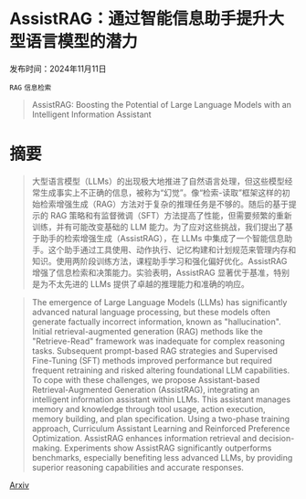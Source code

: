# AssistRAG：通过智能信息助手提升大型语言模型的潜力

发布时间：2024年11月11日

`RAG` `信息检索`

> AssistRAG: Boosting the Potential of Large Language Models with an Intelligent Information Assistant

# 摘要

> 大型语言模型（LLMs）的出现极大地推进了自然语言处理，但这些模型经常生成事实上不正确的信息，被称为“幻觉”。像“检索-读取”框架这样的初始检索增强生成（RAG）方法对于复杂的推理任务是不够的。随后的基于提示的 RAG 策略和有监督微调（SFT）方法提高了性能，但需要频繁的重新训练，并有可能改变基础的 LLM 能力。为了应对这些挑战，我们提出了基于助手的检索增强生成（AssistRAG），在 LLMs 中集成了一个智能信息助手。这个助手通过工具使用、动作执行、记忆构建和计划规范来管理内存和知识。使用两阶段训练方法，课程助手学习和强化偏好优化。AssistRAG 增强了信息检索和决策能力。实验表明，AssistRAG 显著优于基准，特别是为不太先进的 LLMs 提供了卓越的推理能力和准确的响应。

> The emergence of Large Language Models (LLMs) has significantly advanced natural language processing, but these models often generate factually incorrect information, known as "hallucination". Initial retrieval-augmented generation (RAG) methods like the "Retrieve-Read" framework was inadequate for complex reasoning tasks. Subsequent prompt-based RAG strategies and Supervised Fine-Tuning (SFT) methods improved performance but required frequent retraining and risked altering foundational LLM capabilities. To cope with these challenges, we propose Assistant-based Retrieval-Augmented Generation (AssistRAG), integrating an intelligent information assistant within LLMs. This assistant manages memory and knowledge through tool usage, action execution, memory building, and plan specification. Using a two-phase training approach, Curriculum Assistant Learning and Reinforced Preference Optimization. AssistRAG enhances information retrieval and decision-making. Experiments show AssistRAG significantly outperforms benchmarks, especially benefiting less advanced LLMs, by providing superior reasoning capabilities and accurate responses.

[Arxiv](https://arxiv.org/abs/2411.06805)